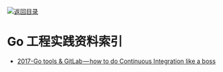 [![返回目录](https://parg.co/UGo)](https://parg.co/b4z)

# Go 工程实践资料索引

* [2017-Go tools & GitLab — how to do Continuous Integration like a boss](https://parg.co/U5Z)
